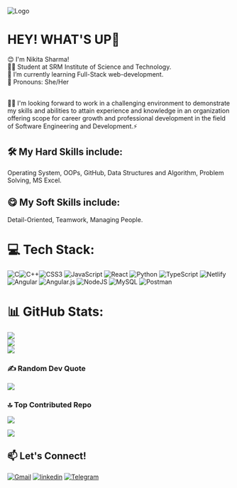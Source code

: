 
![Logo](https://i.ibb.co/Gt84f1h/backg.jpg)


# HEY! WHAT'S UP👋
😊 I'm Nikita Sharma! <br />
👩‍🎓 Student at SRM Institute of Science and Technology.<br />
🌱 I’m currently learning Full-Stack web-development.<br />
🌟 Pronouns: She/Her<br />

<br />
👩‍💻 I'm looking forward to work in a challenging environment to demonstrate my skills and abilities to attain experience and knowledge in an
organization offering scope for career growth and professional development in the field of Software Engineering and
Development.⚡

## 🛠 My Hard Skills include:
Operating System, OOPs, GitHub, Data Structures and Algorithm, Problem Solving, MS Excel.

## 😋 My Soft Skills include:
Detail-Oriented, Teamwork, Managing People.


# 💻 Tech Stack:
![C](https://img.shields.io/badge/c-%2300599C.svg?style=flat-square&logo=c&logoColor=white)![C++](https://img.shields.io/badge/c++-%2300599C.svg?style=flat-square&logo=c%2B%2B&logoColor=white)![CSS3](https://img.shields.io/badge/css3-%231572B6.svg?style=flat-square&logo=css3&logoColor=white) ![JavaScript](https://img.shields.io/badge/javascript-%23323330.svg?style=flat-square&logo=javascript&logoColor=%23F7DF1E) ![React](https://img.shields.io/badge/react-%2320232a.svg?style=flat-square&logo=react&logoColor=%2361DAFB) ![Python](https://img.shields.io/badge/python-3670A0?style=flat-square&logo=python&logoColor=ffdd54) ![TypeScript](https://img.shields.io/badge/typescript-%23007ACC.svg?style=flat-square&logo=typescript&logoColor=white) ![Netlify](https://img.shields.io/badge/netlify-%23000000.svg?style=flat-square&logo=netlify&logoColor=#00C7B7) ![Angular](https://img.shields.io/badge/angular-%23DD0031.svg?style=flat-square&logo=angular&logoColor=white) ![Angular.js](https://img.shields.io/badge/angular.js-%23E23237.svg?style=flat-square&logo=angularjs&logoColor=white) ![NodeJS](https://img.shields.io/badge/node.js-6DA55F?style=flat-square&logo=node.js&logoColor=white) ![MySQL](https://img.shields.io/badge/mysql-%2300f.svg?style=flat-square&logo=mysql&logoColor=white) ![Postman](https://img.shields.io/badge/Postman-FF6C37?style=flat-square&logo=postman&logoColor=white)

# 📊 GitHub Stats:
![](https://github-readme-stats.vercel.app/api?username=nikita2880&theme=radical&hide_border=false&include_all_commits=true&count_private=false) <br />
![](https://github-readme-streak-stats.herokuapp.com/?user=nikita2880&theme=radical&hide_border=false) <br />
![](https://github-readme-stats.vercel.app/api/top-langs/?username=nikita2880&theme=radical&hide_border=false&include_all_commits=true&count_private=false&layout=compact)

### ✍️ Random Dev Quote
![](https://quotes-github-readme.vercel.app/api?type=horizontal&theme=tokyonight)

### 🔝 Top Contributed Repo
![](https://github-contributor-stats.vercel.app/api?username=nikita2880&limit=5&theme=radical&combine_all_yearly_contributions=true)

[![](https://visitcount.itsvg.in/api?id=nikita2880&icon=0&color=11)](https://visitcount.itsvg.in)


## 📫 Let's Connect!
[![Gmail](https://img.shields.io/badge/Gmail-D14836?style=for-the-badge&logo=gmail&logoColor=white)](mailto:nikita.sharmaa521@gmail.com?Subject=Hello%20User)
[![linkedin](https://img.shields.io/badge/linkedin-0A66C2?style=for-the-badge&logo=linkedin&logoColor=white)](https://www.linkedin.com/in/nikitasharma2880)
[![Telegram](https://img.shields.io/badge/Telegram-2CA5E0?style=for-the-badge&logo=telegram&logoColor=white)](https://t.me/nikita2880)
